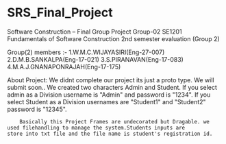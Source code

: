# SRS_Final_Project
Software Construction – Final Group Project   Group-02
SE1201 Fundamentals of Software Construction 2nd semester evaluation (Group 2)





Group(2) members :- 
		1.W.M.C.WIJAYASIRI(Eng-27-007)
		2.D.M.B.SANKALPA(Eng-17-021)
		3.S.PIRANAVAN(Eng-17-083)
		4.M.A.J.GNANAPONRAJAH(Eng-17-175)
		
		
		
		
About Project:
		We didnt complete our project its just a proto type. We will submit soon..
		We created two characters Admin and Student. If you select admin as a Division username is "Admin" and password is "1234". 		   If you select Student as a  Division usernames are "Student1" and "Student2"  password is "12345".
		
		Basically this Project Frames are undecorated but Dragable. we used filehandling to manage the system.Students inputs are 			store into txt file and the file name is student's registration id. 

